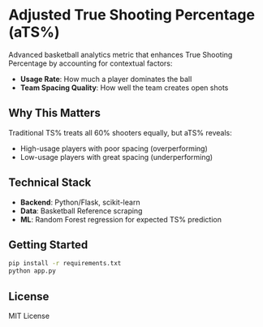# Adjusted True Shooting Percentage (aTS%)

Advanced basketball analytics metric that enhances True Shooting Percentage by accounting for contextual factors:

- **Usage Rate**: How much a player dominates the ball
- **Team Spacing Quality**: How well the team creates open shots

## Why This Matters

Traditional TS% treats all 60% shooters equally, but aTS% reveals:
- High-usage players with poor spacing (overperforming)
- Low-usage players with great spacing (underperforming)

## Technical Stack

- **Backend**: Python/Flask, scikit-learn
- **Data**: Basketball Reference scraping
- **ML**: Random Forest regression for expected TS% prediction

## Getting Started

```bash
pip install -r requirements.txt
python app.py
```

## License

MIT License
